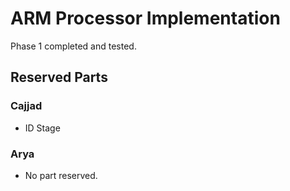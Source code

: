 # ARM Processor Implementation
Phase 1 completed and tested.

## Reserved Parts
  ### Cajjad
  * ID Stage
  ### Arya
  * No part reserved.
